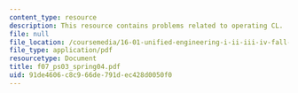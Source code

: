 ```yaml
---
content_type: resource
description: This resource contains problems related to operating CL.
file: null
file_location: /coursemedia/16-01-unified-engineering-i-ii-iii-iv-fall-2005-spring-2006/91de4606c8c966de791dec428d0050f0_f07_ps03_spring04.pdf
file_type: application/pdf
resourcetype: Document
title: f07_ps03_spring04.pdf
uid: 91de4606-c8c9-66de-791d-ec428d0050f0
---
```

